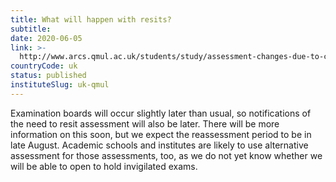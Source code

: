 ```yaml
---
title: What will happen with resits?
subtitle: 
date: 2020-06-05
link: >-
  http://www.arcs.qmul.ac.uk/students/study/assessment-changes-due-to-coronavirus/
countryCode: uk
status: published
instituteSlug: uk-qmul
---
```

Examination boards will occur slightly later than usual, so notifications of the need to resit assessment will also be later. There will be more information on this soon, but we expect the reassessment period to be in late August. Academic schools and institutes are likely to use alternative assessment for those assessments, too, as we do not yet know whether we will be able to open to hold invigilated exams.
